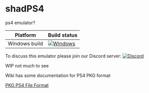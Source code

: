 # shadPS4
ps4 emulator?

|Platform|Build status|
|--------|------------|
|Windows build|[![Windows](https://github.com/georgemoralis/shadPS4/workflows/Windows/badge.svg?branch=main)](https://github.com/georgemoralis/shadPS4/actions?query=workflow%3A%22Windows%22+branch%3Amain)


To discuss this emulator please join our Discord server: [![Discord](https://img.shields.io/discord/1080089157554155590)](https://discord.gg/MyZRaBngxA)

WIP not much to see


Wiki has some documentation for PS4 PKG format

[PKG PS4 File Format](https://github.com/georgemoralis/shadPS4/wiki/PKG-Information "PKG PS4 File Format")

